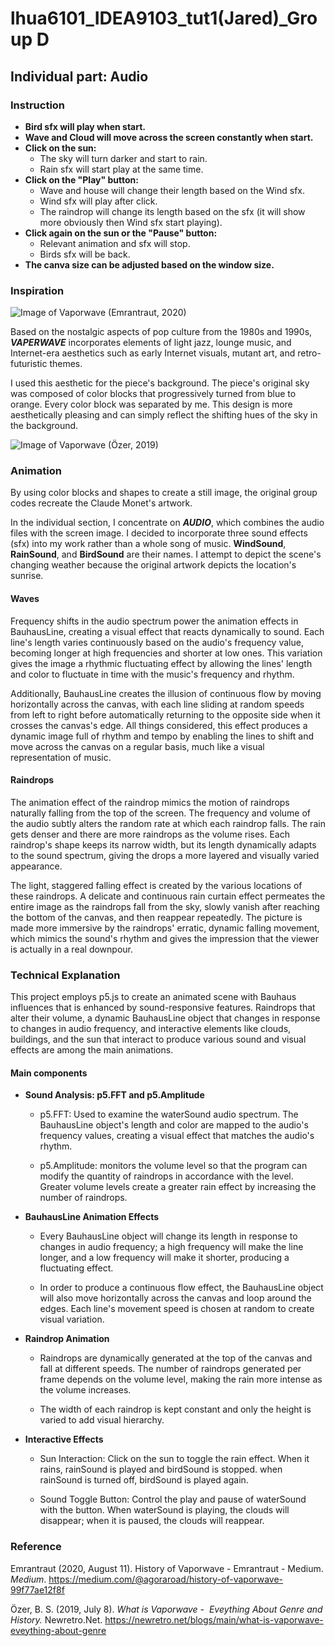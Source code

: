 # lhua6101_IDEA9103_tut1(Jared)_Group D
## Individual part: Audio
### Instruction
- **Bird sfx will play when start.**
- **Wave and Cloud will move across the screen constantly when start.**
- **Click on the sun:**
    - The sky will turn darker and start to rain.
    - Rain sfx will start play at the same time.
- **Click on the "Play" button:**
    - Wave and house will change their length based on the Wind sfx.
    - Wind sfx will play after click.
    - The raindrop will change its length based on the sfx (it will show more obviously then Wind sfx start playing).
- **Click again on the sun or the "Pause" button:** 
    - Relevant animation and sfx will stop.
    - Birds sfx will be back.
- **The canva size can be adjusted based on the window size.**
 
### Inspiration
![Image of Vaporwave](https://miro.medium.com/v2/resize:fit:1200/format:webp/1*J6CGGxE0zVd9IcqKvtiivg.png)
(Emrantraut, 2020)

Based on the nostalgic aspects of pop culture from the 1980s and 1990s, ***VAPERWAVE*** incorporates elements of light jazz, lounge music, and Internet-era aesthetics such as early Internet visuals, mutant art, and retro-futuristic themes. 

I used this aesthetic for the piece's background. The piece's original sky was composed of color blocks that progressively turned from blue to orange. Every color block was separated by me. This design is more aesthetically pleasing and can simply reflect the shifting hues of the sky in the background. 

![Image of Vaporwave](https://cdn.shopify.com/s/files/1/0001/8857/9891/files/Ud8CIWVMrA0bBrsb-636927419544547110-min_large.jpg?v=1562235671)
(Özer, 2019)

### Animation

By using color blocks and shapes to create a still image, the original group codes recreate the Claude Monet's artwork. 

In the individual section, I concentrate on ***AUDIO***, which combines the audio files with the screen image. I decided to incorporate three sound effects (sfx) into my work rather than a whole song of music. **WindSound**, **RainSound**, and **BirdSound** are their names. I attempt to depict the scene's changing weather because the original artwork depicts the location's sunrise.

#### Waves
Frequency shifts in the audio spectrum power the animation effects in BauhausLine, creating a visual effect that reacts dynamically to sound. Each line's length varies continuously based on the audio's frequency value, becoming longer at high frequencies and shorter at low ones. This variation gives the image a rhythmic fluctuating effect by allowing the lines' length and color to fluctuate in time with the music's frequency and rhythm.

Additionally, BauhausLine creates the illusion of continuous flow by moving horizontally across the canvas, with each line sliding at random speeds from left to right before automatically returning to the opposite side when it crosses the canvas's edge. All things considered, this effect produces a dynamic image full of rhythm and tempo by enabling the lines to shift and move across the canvas on a regular basis, much like a visual representation of music.

#### Raindrops
The animation effect of the raindrop mimics the motion of raindrops naturally falling from the top of the screen. The frequency and volume of the audio subtly alters the random rate at which each raindrop falls. The rain gets denser and there are more raindrops as the volume rises. Each raindrop's shape keeps its narrow width, but its length dynamically adapts to the sound spectrum, giving the drops a more layered and visually varied appearance.

The light, staggered falling effect is created by the various locations of these raindrops. A delicate and continuous rain curtain effect permeates the entire image as the raindrops fall from the sky, slowly vanish after reaching the bottom of the canvas, and then reappear repeatedly. The picture is made more immersive by the raindrops' erratic, dynamic falling movement, which mimics the sound's rhythm and gives the impression that the viewer is actually in a real downpour.

### Technical Explanation
This project employs p5.js to create an animated scene with Bauhaus influences that is enhanced by sound-responsive features. Raindrops that alter their volume, a dynamic BauhausLine object that changes in response to changes in audio frequency, and interactive elements like clouds, buildings, and the sun that interact to produce various sound and visual effects are among the main animations.

#### Main components
- **Sound Analysis: p5.FFT and p5.Amplitude**

	- p5.FFT: Used to examine the waterSound audio spectrum. The BauhausLine object's length and color are mapped to the audio's frequency values, creating a visual effect that matches the audio's rhythm. 

    - p5.Amplitude: monitors the volume level so that the program can modify the quantity of raindrops in accordance with the level. Greater volume levels create a greater rain effect by increasing the number of raindrops.

- **BauhausLine Animation Effects**

	- Every BauhausLine object will change its length in response to changes in audio frequency; a high frequency will make the line longer, and a low frequency will make it shorter, producing a fluctuating effect.

    - In order to produce a continuous flow effect, the BauhausLine object will also move horizontally across the canvas and loop around the edges. Each line's movement speed is chosen at random to create visual variation.


- **Raindrop Animation**

	- Raindrops are dynamically generated at the top of the canvas and fall at different speeds. The number of raindrops generated per frame depends on the volume level, making the rain more intense as the volume increases.

	- The width of each raindrop is kept constant and only the height is varied to add visual hierarchy.

- **Interactive Effects**

	- Sun Interaction: Click on the sun to toggle the rain effect. When it rains, rainSound is played and birdSound is stopped. when rainSound is turned off, birdSound is played again.

	- Sound Toggle Button: Control the play and pause of waterSound with the button. When waterSound is playing, the clouds will disappear; when it is paused, the clouds will reappear.

### Reference
Emrantraut (2020, August 11). History of Vaporwave - Emrantraut - Medium. *Medium*. https://medium.com/@agoraroad/history-of-vaporwave-99f77ae12f8f

Özer, B. S. (2019, July 8). *What is Vaporwave -  Eveything About Genre and History.* Newretro.Net. https://newretro.net/blogs/main/what-is-vaporwave-eveything-about-genre